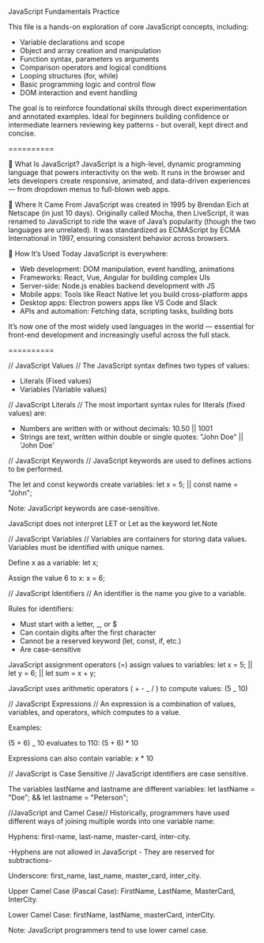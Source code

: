 JavaScript Fundamentals Practice

This file is a hands-on exploration of core JavaScript concepts, including:

- Variable declarations and scope
- Object and array creation and manipulation
- Function syntax, parameters vs arguments
- Comparison operators and logical conditions
- Looping structures (for, while)
- Basic programming logic and control flow
- DOM interaction and event handling

The goal is to reinforce foundational skills through direct experimentation and annotated examples. Ideal for beginners building confidence or intermediate learners reviewing key patterns - but overall, kept direct and concise.

==========

📜 What Is JavaScript?
JavaScript is a high-level, dynamic programming language that powers interactivity on the web.
It runs in the browser and lets developers create responsive, animated, and data-driven experiences — from dropdown menus to full-blown web apps.

🧬 Where It Came From
JavaScript was created in 1995 by Brendan Eich at Netscape (in just 10 days).
Originally called Mocha, then LiveScript, it was renamed to JavaScript to ride the wave of Java’s popularity (though the two languages are unrelated).
It was standardized as ECMAScript by ECMA International in 1997, ensuring consistent behavior across browsers.

🚀 How It’s Used Today
JavaScript is everywhere:

- Web development: DOM manipulation, event handling, animations
- Frameworks: React, Vue, Angular for building complex UIs
- Server-side: Node.js enables backend development with JS
- Mobile apps: Tools like React Native let you build cross-platform apps
- Desktop apps: Electron powers apps like VS Code and Slack
- APIs and automation: Fetching data, scripting tasks, building bots

It’s now one of the most widely used languages in the world — essential for front-end development and increasingly useful across the full stack.

==========

// JavaScript Values //
The JavaScript syntax defines two types of values:

- Literals (Fixed values)
- Variables (Variable values)

// JavaScript Literals //
The most important syntax rules for literals (fixed values) are:

- Numbers are written with or without decimals: 10.50 || 1001
- Strings are text, written within double or single quotes: "John Doe" || 'John Doe'

// JavaScript Keywords //
JavaScript keywords are used to defines actions to be performed.

The let and const keywords create variables: let x = 5; || const name = "John";

Note:
JavaScript keywords are case-sensitive.

JavaScript does not interpret LET or Let as the keyword let.Note

// JavaScript Variables //
Variables are containers for storing data values.
Variables must be identified with unique names.

Define x as a variable:
let x;

Assign the value 6 to x:
x = 6;

// JavaScript Identifiers //
An identifier is the name you give to a variable.

Rules for identifiers:

- Must start with a letter, \_, or $
- Can contain digits after the first character
- Cannot be a reserved keyword (let, const, if, etc.)
- Are case-sensitive

JavaScript assignment operators (=) assign values to variables: let x = 5; || let y = 6; || let sum = x + y;

JavaScript uses arithmetic operators ( + - _ / ) to compute values: (5 _ 10)

// JavaScript Expressions //
An expression is a combination of values, variables, and operators, which computes to a value.

Examples:

(5 + 6) \_ 10 evaluates to 110: (5 + 6) \* 10

Expressions can also contain variable: x \* 10

// JavaScript is Case Sensitive //
JavaScript identifiers are case sensitive.

The variables lastName and lastname are different variables:
let lastName = "Doe"; && let lastname = "Peterson";

//JavaScript and Camel Case//
Historically, programmers have used different ways of joining multiple words into one variable name:

Hyphens:
first-name, last-name, master-card, inter-city.

-Hyphens are not allowed in JavaScript - They are reserved for subtractions-

Underscore:
first_name, last_name, master_card, inter_city.

Upper Camel Case (Pascal Case):
FirstName, LastName, MasterCard, InterCity.

Lower Camel Case:
firstName, lastName, masterCard, interCity.

Note:
JavaScript programmers tend to use lower camel case.
